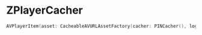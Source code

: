# ZPlayerCacher


```swift
AVPlayerItem(asset: CacheableAVURLAssetFactory(cacher: PINCacher(), logger: DefaultPlayerCacherLogger()).makeCacheableAVURLAssetIfSupported(url: url))
```



